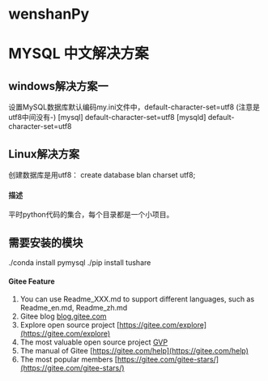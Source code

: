 # wenshanPy

# MYSQL 中文解决方案
## windows解决方案一 
设置MySQL数据库默认编码my.ini文件中，default-character-set=utf8   (注意是utf8中间没有-) [mysql] default-character-set=utf8 [mysqld] default-character-set=utf8

## Linux解决方案 
创建数据库是用utf8： create database blan charset utf8;

#### 描述
平时python代码的集合，每个目录都是一个小项目。

## 需要安装的模块
./conda install pymysql 
./pip install tushare


#### Gitee Feature

1.  You can use Readme\_XXX.md to support different languages, such as Readme\_en.md, Readme\_zh.md
2.  Gitee blog [blog.gitee.com](https://blog.gitee.com)
3.  Explore open source project [https://gitee.com/explore](https://gitee.com/explore)
4.  The most valuable open source project [GVP](https://gitee.com/gvp)
5.  The manual of Gitee [https://gitee.com/help](https://gitee.com/help)
6.  The most popular members  [https://gitee.com/gitee-stars/](https://gitee.com/gitee-stars/)
